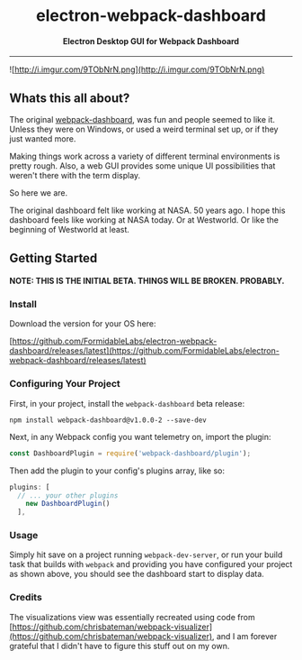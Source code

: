 <h1 align="center">electron-webpack-dashboard</h1>

<h4 align="center">
  Electron Desktop GUI for Webpack Dashboard
</h4>

***

![http://i.imgur.com/9TObNrN.png](http://i.imgur.com/9TObNrN.png)

## Whats this all about?

The original [webpack-dashboard](https://github.com/FormidableLabs/webpack-dashboard), was fun and people seemed to like it. Unless they were on Windows, or used a weird terminal set up, or if they just wanted more.

Making things work across a variety of different terminal environments is pretty rough. Also, a web GUI provides some unique UI possibilities that weren't there with the term display.

So here we are.

The original dashboard felt like working at NASA. 50 years ago. I hope this dashboard feels like working at NASA today. Or at Westworld. Or like the beginning of Westworld at least.

## Getting Started

#### NOTE: THIS IS THE INITIAL BETA. THINGS WILL BE BROKEN. PROBABLY.

### Install

Download the version for your OS here:

[https://github.com/FormidableLabs/electron-webpack-dashboard/releases/latest](https://github.com/FormidableLabs/electron-webpack-dashboard/releases/latest)

### Configuring Your Project

First, in your project, install the `webpack-dashboard` beta release:

`npm install webpack-dashboard@v1.0.0-2 --save-dev`

Next, in any Webpack config you want telemetry on, import the plugin:

```js
const DashboardPlugin = require('webpack-dashboard/plugin');
```

Then add the plugin to your config's plugins array, like so:

```js
plugins: [
  // ... your other plugins
    new DashboardPlugin()
  ],
```

### Usage

Simply hit save on a project running `webpack-dev-server`, or run your build task that builds with `webpack` and providing you have configured your project as shown above, you should see the dashboard start to display data.

### Credits

The visualizations view was essentially recreated using code from [https://github.com/chrisbateman/webpack-visualizer](https://github.com/chrisbateman/webpack-visualizer), and I am forever grateful that I didn't have to figure this stuff out on my own.

